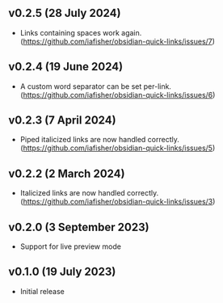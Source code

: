 ## v0.2.5 (28 July 2024)
- Links containing spaces work again. (https://github.com/iafisher/obsidian-quick-links/issues/7)

## v0.2.4 (19 June 2024)
- A custom word separator can be set per-link. (https://github.com/iafisher/obsidian-quick-links/issues/6)

## v0.2.3 (7 April 2024)
- Piped italicized links are now handled correctly. (https://github.com/iafisher/obsidian-quick-links/issues/5)

## v0.2.2 (2 March 2024)
- Italicized links are now handled correctly. (https://github.com/iafisher/obsidian-quick-links/issues/3)

## v0.2.0 (3 September 2023)
- Support for live preview mode

## v0.1.0 (19 July 2023)
- Initial release
